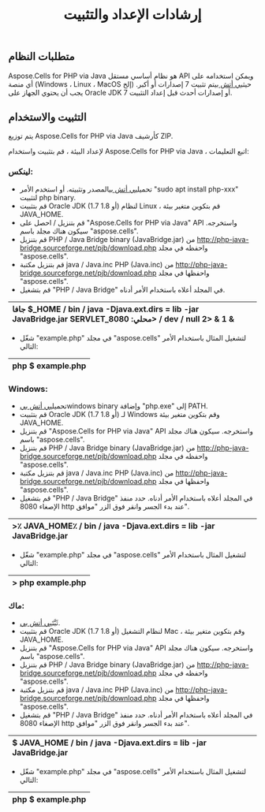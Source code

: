 ﻿---
title: إرشادات الإعداد والتثبيت
type: docs
weight: 20
url: /ar/php-java/setup-and-installation-guidelines/
keywords: php, excel, instal
description: الإعداد Aspose.Cells for PHP via Java وإرشادات التثبيت
---
## **متطلبات النظام**
Aspose.Cells for PHP via Java هو نظام أساسي مستقل API ويمكن استخدامه على أي منصة (Windows ، Linux ، MacOS إلخ) حيث[بي أتش بي](https://www.php.net/downloads.php)تم تثبيت 7 إصدارات أو أكبر. يجب أن يحتوي الجهاز على Oracle JDK 7 أو إصدارات أحدث قبل إعداد التثبيت.
## **التثبيت والاستخدام**
يتم توزيع Aspose.Cells for PHP via Java كأرشيف ZIP.

لإعداد البيئة ، قم بتثبيت واستخدام Aspose.Cells for PHP via Java ، اتبع التعليمات:
### **لينكس:**
- تحميل[بي أتش بي](https://www.php.net/downloads.php)المصدر وتثبيته. أو استخدم الأمر "sudo apt install php-xxx" لتثبيت php binary.
- قم بتثبيت Oracle JDK (1.7 أو 1.8) لنظام Linux ، قم بتكوين متغير بيئة JAVA_HOME.
- قم بتنزيل / احصل على "Aspose.Cells for PHP via Java" API واستخرجه. سيكون هناك مجلد باسم "aspose.cells".
- قم بتنزيل PHP / Java Bridge binary (JavaBridge.jar) من http://php-java-bridge.sourceforge.net/pjb/download.php واحفظه في مجلد "aspose.cells".
- قم بتنزيل مكتبة java / Java.inc PHP (Java.inc) من http://php-java-bridge.sourceforge.net/pjb/download.php واحفظها في مجلد "aspose.cells".
- قم بتشغيل "PHP / Java Bridge" في المجلد أعلاه باستخدام الأمر أدناه.

|جافا $_HOME / bin / java -Djava.ext.dirs = lib -jar JavaBridge.jar SERVLET_محلي: 8080> / dev / null 2> & 1 &|
|:- |
- شغّل "example.php" في مجلد "aspose.cells" لتشغيل المثال باستخدام الأمر التالي:

|php $ example.php|
|:- |
### **Windows:**
- تحميل[بي أتش بي](https://www.php.net/downloads.php)windows binary وإضافة "php.exe" إلى PATH.
- قم بتثبيت Oracle JDK (1.7 أو 1.8) لـ Windows وقم بتكوين متغير بيئة JAVA_HOME.
- قم بتنزيل "Aspose.Cells for PHP via Java" API واستخرجه. سيكون هناك مجلد باسم "aspose.cells".
- قم بتنزيل PHP / Java Bridge binary (JavaBridge.jar) من http://php-java-bridge.sourceforge.net/pjb/download.php واحفظه في مجلد "aspose.cells".
- قم بتنزيل مكتبة java / Java.inc PHP (Java.inc) من http://php-java-bridge.sourceforge.net/pjb/download.php واحفظها في مجلد "aspose.cells".
- قم بتشغيل "PHP / Java Bridge" في المجلد أعلاه باستخدام الأمر أدناه. حدد منفذ الإصغاء 8080 http عند بدء الجسر وانقر فوق الزر "موافق".

|>٪ JAVA_HOME٪ / bin / java -Djava.ext.dirs = lib -jar JavaBridge.jar|
|:- |
- شغّل "example.php" في مجلد "aspose.cells" لتشغيل المثال باستخدام الأمر التالي:

|> php example.php|
|:- |
### **ماك:**
- ثَبَّتَ[بي أتش بي](https://www.php.net/downloads.php).
- قم بتثبيت Oracle JDK (1.7 أو 1.8) لنظام التشغيل Mac ، وقم بتكوين متغير بيئة JAVA_HOME.
- قم بتنزيل "Aspose.Cells for PHP via Java" API واستخرجه. سيكون هناك مجلد باسم "aspose.cells".
- قم بتنزيل PHP / Java Bridge binary (JavaBridge.jar) من http://php-java-bridge.sourceforge.net/pjb/download.php واحفظه في مجلد "aspose.cells".
- قم بتنزيل مكتبة java / Java.inc PHP (Java.inc) من http://php-java-bridge.sourceforge.net/pjb/download.php واحفظها في مجلد "aspose.cells".
- قم بتشغيل "PHP / Java Bridge" في المجلد أعلاه باستخدام الأمر أدناه. حدد منفذ الإصغاء 8080 http عند بدء الجسر وانقر فوق الزر "موافق".

|$ JAVA_HOME / bin / java -Djava.ext.dirs = lib -jar JavaBridge.jar|
|:- |
- شغّل "example.php" في مجلد "aspose.cells" لتشغيل المثال باستخدام الأمر التالي:

|php $ example.php|
|:- |


